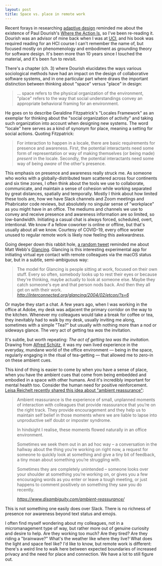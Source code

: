 ```yaml
---
layout: post
title: Space vs. place in remote work
---
```


Recent forays in researching [adaptive design](https://medium.com/a-chair-in-a-room/architecture-and-interaction-design-via-adaptation-and-hackability-a51204564a1d) reminded me about the existence of Paul Dourish's [Where the Action Is](https://mitpress.mit.edu/books/where-action), so I've been re-reading it. Dourish was an advisor of mine back when I was at [UCI](https://uci.edu/), and his book was required reading for an HCI course I can't remember the name of, but focused mostly on phenomenology and embodiment as grounding theory for software design. It's been more than 10 years since I touched the material, and it's been fun to revisit.

There's a chapter (ch. 3) where Dourish elucidates the ways various sociological methods have had an impact on the design of collaborative software systems, and in one particular part where draws the important distinction between thinking about "space" versus "place" in design:

> ... space refers to the physical organization of the environment, "place" refers to the way that social understandings convey an appropriate behavioral framing for an environment.

He goes on to describe Geraldine Fitzpatrick's "Locales Framework" as an exemplar for thinking about the "social organization of activity" and taking such organization into account when designing new systems. The word "locale" here serves as a kind of synonym for place, meaning a setting for social actions. Quoting Fitzpatrick:

> For interaction to happen in a locale, there are basic requirements for presence and awareness. First, the potential interactants need some form of representation or way of making themselves (or being made) _present_ in the locale. Secondly, the potential interactants need some way of being _aware_ of the other's presence.

This emphasis on presence and awareness really struck me. As someone who works with a globally-distributed team scattered across four continents and six time zones, I often think about the tools we use to collaborate, communicate, and maintain a sense of cohesion while working separated by great distances, spatially and temporally. Mostly I think about how limited these tools are, how we have Slack channels and Zoom meetings and Phabricator code reviews, but absolutely no singular sense of "workplace" as you might have in an office. The mediums and channels we use to convey and receive presence and awareness information are so limited, so low-bandwidth. Initiating a casual chat is always forced, scheduled, overt, intentional. We know if a fellow coworker is online or offline, but that's usually about all we know. Courtesy of COVID-19, every office worker unused to regular remote work is likely now feeling this awkwardness.

Going deeper down this rabbit hole, [a random tweet](https://twitter.com/tomskitomski/status/1316842751237988353) reminded me about Matt Webb's [Glancing](http://interconnected.org/glancing/2004/02/etcon/). Glancing is this interesting experimental app for initiating virtual eye contact with remote colleagues via the macOS status bar, but in a subtle, semi-ambiguous way:

<blockquote class="quoteback" darkmode="" data-title="Glancing%20ETech%202004%3A%20slide%206" data-author="" cite="http://interconnected.org/glancing/2004/02/etcon/?s=6">
The model for Glancing is people sitting at work, focused on their own stuff. Every so often, somebody looks up to rest their eyes or because they're thinking, maybe actually to look at someone else. Maybe they catch someone's eye and that person nods back. And then they all get on with their work.
<footer> <cite><a href="http://interconnected.org/glancing/2004/02/etcon/?s=6">http://interconnected.org/glancing/2004/02/etcon/?s=6</a></cite></footer>
</blockquote>

Or maybe they start a chat. A few years ago, when I was working in the office at Adobe, my desk was adjacent the primary corridor on the way to the kitchen. Whenever my colleagues would take a break for coffee or tea, they inevitably had to walk by my desk, usually inviting me along, sometimes with a simple "Tea?" but usually with nothing more than a nod or sideways glance. The very act of getting tea _was_ the invitation.

It's subtle, but worth repeating: _The act of getting tea was the invitation._ Drawing from [Alfred Schütz](https://en.wikipedia.org/wiki/Alfred_Sch%C3%BCtz), it was my own lived experience in the everyday, mundane world of the office environment — being in the space, regularly engaging in the ritual of tea-getting — that allowed me to zero-in on these ambient cues.

This kind of thing is easier to come by when you have a sense of place, when you have the ambient cues that come from being embedded and embodied in a space with other humans. And it's incredibly important for mental health too. Consider the human need for positive reinforcement. [Leisa Reichelt recently shared this idea about "ambient reassurance"](https://www.disambiguity.com/ambient-reassurance/):

<blockquote class="quoteback" darkmode="" data-title="Ambient%20Reassurance" data-author="" cite="https://www.disambiguity.com/ambient-reassurance/">
<p>Ambient reassurance is the experience of small, unplanned moments of interaction with colleagues that provide reassurance that you’re on the right track. They provide encouragement and they help us to maintain self belief in those moments where we are liable to lapse into unproductive self doubt or imposter syndrome.</p>

<p>In hindsight I realise, these moments flowed naturally in an office environment.</p>

<p>Sometimes we seek them out in an ad hoc way – a conversation in the hallway about the thing you’re working on right now, a request for someone to quickly look at something and give a tiny bit of feedback, a tiny moan about something you’re struggling with.</p>

<p>Sometimes they are completely unintended – someone looks over your shoulder at something you’re working on, or gives you a few encouraging words as you enter or leave a tough meeting, or just happens to comment positively on something they saw you do recently.</p>
<footer><cite> <a href="https://www.disambiguity.com/ambient-reassurance/">https://www.disambiguity.com/ambient-reassurance/</a></cite></footer>
</blockquote>

This is not something one easily does over Slack. There is no richness of presence nor awareness beyond text status and emojis.

I often find myself wondering about my colleagues, not in a micromanagement type of way, but rather more out of genuine curiosity and desire to help. Are they working too much? Are they tired? Are they riding a "brainwave?" What's the weather like where they live? What does the light and space feel like? I'd like to know, but remote work is different: there's a weird line to walk here between expected boundaries of increased privacy and the need for place and connection. We have a lot to still figure out.

<script note="" src="https://cdn.jsdelivr.net/gh/Blogger-Peer-Review/quotebacks@1/quoteback.js"></script>